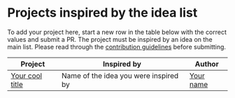# Projects inspired by the idea list

To add your project here, start a new row in the table below with the correct values and submit a PR. The project must be inspired by an idea on the main list. Please read through the [contribution guidelines](../CONTRIBUTING.md) before submitting.

| Project                              | Inspired by                                 | Author                         |
| ------------------------------------ |---------------------------------------------| -------------------------------|
| [Your cool title](http://example.com)| Name of the idea you were inspired by       | [Your name](http://example.com)|